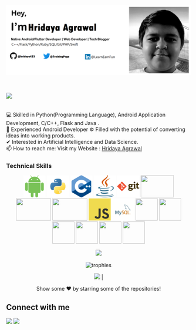 <a href="http://hridaya423.github.io/"><img src="https://raw.githubusercontent.com/hridaya423/hridaya423/main/title_banner.png" /></a>

<br>

![](https://komarev.com/ghpvc/?username=hridaya423) <br><br>

💻 Skilled in Python(Programming Language), Android Application Development, C/C++, Flask and Java .\
📱 Experienced Android Developer
⚙️ Filled with the potential of converting ideas into working products.\
✔ Interested in Artificial Intelligence and Data Science.\
📫 How to reach me: Visit my Website : <a href="https://hridaya423.github.io/">Hridaya Agrawal</a>

### Technical Skills

<p align="center">
 <img height="60" width="60" src="https://raw.githubusercontent.com/github/explore/80688e429a7d4ef2fca1e82350fe8e3517d3494d/topics/android/android.png" />
 <img height="60" width="60" src="https://raw.githubusercontent.com/github/explore/80688e429a7d4ef2fca1e82350fe8e3517d3494d/topics/python/python.png" />
 <img height="60" width="60" src="https://raw.githubusercontent.com/github/explore/80688e429a7d4ef2fca1e82350fe8e3517d3494d/topics/cpp/cpp.png" />
 <img height="60" width="60" src="https://raw.githubusercontent.com/github/explore/80688e429a7d4ef2fca1e82350fe8e3517d3494d/topics/java/java.png" />
 <img height="60" width="60" src="https://raw.githubusercontent.com/github/explore/80688e429a7d4ef2fca1e82350fe8e3517d3494d/topics/git/git.png" />
 <img height="60" width="90" src="https://raw.githubusercontent.com/smv1999/smv1999/master/flask.png" />
 <img height="60" width="95" src="https://raw.githubusercontent.com/flutter/website/master/src/_assets/image/flutter-lockup-bg.jpg" />
 <img height="60" width="95" src="https://hackr.io/tutorials/learn-html-5/logo/logo-html-5?ver=1587977020" />
 <img height="60" width="60" src="https://raw.githubusercontent.com/github/explore/80688e429a7d4ef2fca1e82350fe8e3517d3494d/topics/javascript/javascript.png" />
 <img height="60" width="60" src="https://raw.githubusercontent.com/github/explore/80688e429a7d4ef2fca1e82350fe8e3517d3494d/topics/mysql/mysql.png" />
 <img height="60" width="60" src="https://x7d4c5z5.stackpathcdn.com/wp-content/uploads/2014/10/css3.jpg"/> 
 <img height="60" width="60" src="https://miro.medium.com/max/2732/1*MD4sw9im4sftZA5u6mfFSg.png"/> 
 <img height="60" width="60" src="https://images.g2crowd.com/uploads/product/image/large_detail/large_detail_1e0d62f445e6448af1e125f5702c8227/reactjs-development-services.png"/> 
<img height="60" width="60" src="https://miro.medium.com/max/2560/1*jAwFJjRn0DYRA3fnxrR9PQ.jpeg"/>
<img height="60" width="60" src="https://coralogix.com/wp-content/uploads/2018/04/Coralogix-Nodejs-integration.jpg"/>
<img height="60" width="60" src="https://miro.medium.com/max/336/0*TZfTsYARaJupeCTP.png"/>
 
 </p>

<p align=center>
 <img src="https://github-readme-stats.vercel.app/api?username=hridaya423&show_icons=true&theme=tokyonight&count_private=true" />
</p>


<p align="center">
<img src="https://github-profile-trophy.vercel.app/?username=hridaya423&row=2&column=3&margin-w=8&margin-h=8" alt="trophies" />
</p>


<p align=center >
<img src="https://github-readme-streak-stats.herokuapp.com/?user=hridaya423" /> |
</p>

<p align="center">
 Show some ❤️ by starring some of the repositories!
</p>


## Connect with me

[<img src="https://img.shields.io/badge/linkedin-%230077B5.svg?&style=for-the-badge&logo=linkedin&logoColor=white"/>](https://www.linkedin.com/in/learn-earn-and-fun-company-5341311ab/)
[<img src="https://img.shields.io/badge/twitter-%23E4405F.svg?&style=for-the-badge&logo=twitter&logoColor=white%22" />](https://twitter.com/TrainingPega)


